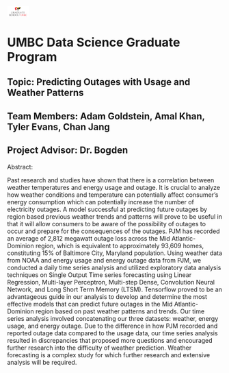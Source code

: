 <img src="UMBC_Energy/Images/UMBC_Graduate_School.jpg" width="50"> 


# UMBC Data Science Graduate Program 
## Topic: Predicting Outages with Usage and Weather Patterns
## Team Members: Adam Goldstein, Amal Khan, Tyler Evans, Chan Jang
## Project Advisor: Dr. Bogden

Abstract:

Past research and studies have shown that there is a correlation between weather temperatures and energy usage and outage. It is crucial to analyze how weather conditions and temperature can potentially affect consumer’s energy consumption which can potentially increase the number of electricity outages. A model successful at predicting future outages by region based previous weather trends and patterns will prove to be useful in that it will allow consumers to be aware of the possibility of outages to occur and prepare for the consequences of the outages. PJM  has recorded an average of  2,812 megawatt outage loss across the Mid Atlantic- Dominion region, which is equivalent to approximately 93,609 homes, constituting 15% of Baltimore City, Maryland population. Using weather data from NOAA and energy usage and energy outage data from PJM, we conducted a daily time series analysis and utilized exploratory data analysis techniques on Single Output Time series forecasting using Linear Regression, Multi-layer Perceptron, Multi-step Dense, Convolution Neural Network, and Long Short Term Memory (LTSM). Tensorflow proved to be an advantageous guide in our analysis to develop and determine the most effective models that can predict future outages in the Mid Atlantic- Dominion region based on past weather patterns and trends. Our time series analysis involved concatenating our three datasets: weather, energy usage, and energy outage. Due to the difference in how PJM recorded and reported outage data compared to the usage data, our time series analysis resulted in discrepancies that proposed more questions and encouraged further research into the difficulty of weather prediction. Weather forecasting is a complex study for which further research and extensive analysis will be required.
